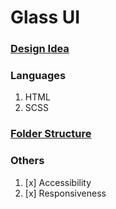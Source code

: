 # Glass UI

### [Design Idea](https://dribbble.com/shots/14377558-Header-UI)

### Languages
1. HTML
2. SCSS

### [Folder Structure](https://medium.com/@dannyhuang_75970/sass-project-structure-for-big-projects-8c4a740846ee)

### Others
1. [x] Accessibility 
2. [x] Responsiveness
